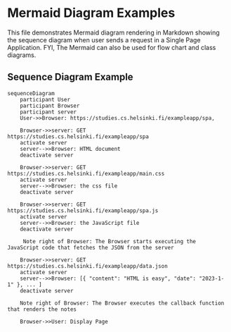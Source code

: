 # Mermaid Diagram Examples

This file demonstrates Mermaid diagram rendering in Markdown showing the sequence diagram when user sends a request in a Single Page Application. FYI, The Mermaid can also be used for flow chart and class diagrams.

## Sequence Diagram Example

```mermaid
sequenceDiagram
    participant User 
    participant Browser
    participant server 
    User->>Browser: https://studies.cs.helsinki.fi/exampleapp/spa,
    
    Browser->>server: GET https://studies.cs.helsinki.fi/exampleapp/spa
    activate server
    server-->>Browser: HTML document
    deactivate server
    
    Browser->>server: GET https://studies.cs.helsinki.fi/exampleapp/main.css
    activate server
    server-->>Browser: the css file
    deactivate server
    
    Browser->>server: GET https://studies.cs.helsinki.fi/exampleapp/spa.js
    activate server
    server-->>Browser: the JavaScript file
    deactivate server

     Note right of Browser: The Browser starts executing the JavaScript code that fetches the JSON from the server
     
    Browser->>server: GET https://studies.cs.helsinki.fi/exampleapp/data.json
    activate server
    server-->>Browser: [{ "content": "HTML is easy", "date": "2023-1-1" }, ... ]
    deactivate server    

    Note right of Browser: The Browser executes the callback function that renders the notes 
    
    Browser->>User: Display Page
```


